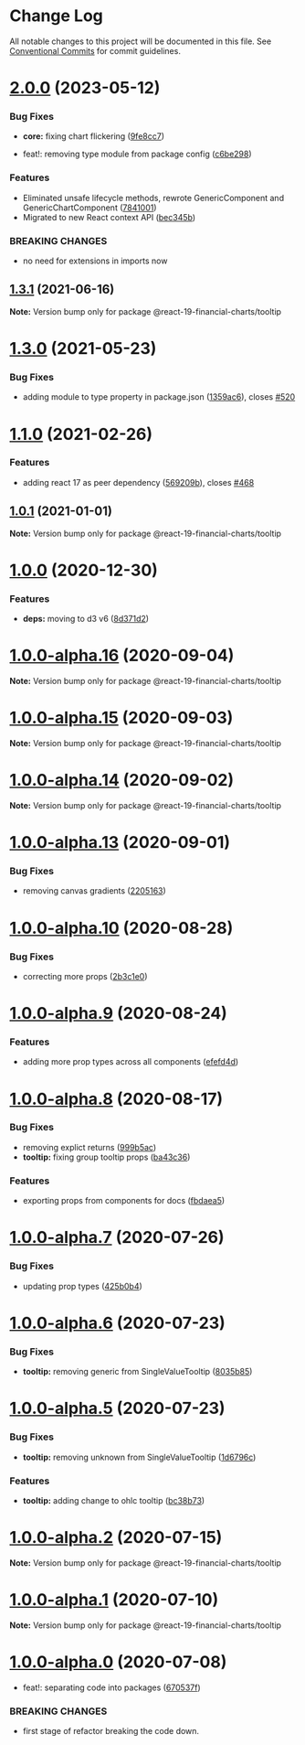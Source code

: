 # Change Log

All notable changes to this project will be documented in this file.
See [Conventional Commits](https://conventionalcommits.org) for commit guidelines.

# [2.0.0](https://github.com/reactivemarkets/react-19-financial-charts/compare/v1.3.2...v2.0.0) (2023-05-12)

### Bug Fixes

-   **core:** fixing chart flickering ([9fe8cc7](https://github.com/reactivemarkets/react-19-financial-charts/commit/9fe8cc7ec212949db46f14664e6ebe1272aa752d))

-   feat!: removing type module from package config ([c6be298](https://github.com/reactivemarkets/react-19-financial-charts/commit/c6be298ef6e556a30644fdcad4faaf3b77a25599))

### Features

-   Eliminated unsafe lifecycle methods, rewrote GenericComponent and GenericChartComponent ([7841001](https://github.com/reactivemarkets/react-19-financial-charts/commit/7841001b3c88df621361f638411f359af9cbab92))
-   Migrated to new React context API ([bec345b](https://github.com/reactivemarkets/react-19-financial-charts/commit/bec345b62153ecdf5c01380a8e29ad7398daaafd))

### BREAKING CHANGES

-   no need for extensions in imports now

## [1.3.1](https://github.com/reactivemarkets/react-19-financial-charts/compare/v1.3.0...v1.3.1) (2021-06-16)

**Note:** Version bump only for package @react-19-financial-charts/tooltip

# [1.3.0](https://github.com/reactivemarkets/react-19-financial-charts/compare/v1.2.2...v1.3.0) (2021-05-23)

### Bug Fixes

-   adding module to type property in package.json ([1359ac6](https://github.com/reactivemarkets/react-19-financial-charts/commit/1359ac6e93d9638792c7bb478bba5fe1e5484a82)), closes [#520](https://github.com/reactivemarkets/react-19-financial-charts/issues/520)

# [1.1.0](https://github.com/reactivemarkets/react-19-financial-charts/compare/v1.0.1...v1.1.0) (2021-02-26)

### Features

-   adding react 17 as peer dependency ([569209b](https://github.com/reactivemarkets/react-19-financial-charts/commit/569209b6eb00f3c93eae1b5a9e4f014c055c93c7)), closes [#468](https://github.com/reactivemarkets/react-19-financial-charts/issues/468)

## [1.0.1](https://github.com/reactivemarkets/react-19-financial-charts/compare/v1.0.0...v1.0.1) (2021-01-01)

**Note:** Version bump only for package @react-19-financial-charts/tooltip

# [1.0.0](https://github.com/reactivemarkets/react-19-financial-charts/compare/v1.0.0-alpha.16...v1.0.0) (2020-12-30)

### Features

-   **deps:** moving to d3 v6 ([8d371d2](https://github.com/reactivemarkets/react-19-financial-charts/commit/8d371d240bc7ac3db3e2f0037b3c0807e05b4749))

# [1.0.0-alpha.16](https://github.com/reactivemarkets/react-19-financial-charts/compare/v1.0.0-alpha.15...v1.0.0-alpha.16) (2020-09-04)

**Note:** Version bump only for package @react-19-financial-charts/tooltip

# [1.0.0-alpha.15](https://github.com/reactivemarkets/react-19-financial-charts/compare/v1.0.0-alpha.14...v1.0.0-alpha.15) (2020-09-03)

**Note:** Version bump only for package @react-19-financial-charts/tooltip

# [1.0.0-alpha.14](https://github.com/reactivemarkets/react-19-financial-charts/compare/v1.0.0-alpha.13...v1.0.0-alpha.14) (2020-09-02)

**Note:** Version bump only for package @react-19-financial-charts/tooltip

# [1.0.0-alpha.13](https://github.com/reactivemarkets/react-19-financial-charts/compare/v1.0.0-alpha.12...v1.0.0-alpha.13) (2020-09-01)

### Bug Fixes

-   removing canvas gradients ([2205163](https://github.com/reactivemarkets/react-19-financial-charts/commit/220516356300c6c1c8528de3ca43e7ddaf8e5e66))

# [1.0.0-alpha.10](https://github.com/reactivemarkets/react-19-financial-charts/compare/v1.0.0-alpha.9...v1.0.0-alpha.10) (2020-08-28)

### Bug Fixes

-   correcting more props ([2b3c1e0](https://github.com/reactivemarkets/react-19-financial-charts/commit/2b3c1e093b12131b7a4bc1ed12fd8ea4c541ac4b))

# [1.0.0-alpha.9](https://github.com/reactivemarkets/react-19-financial-charts/compare/v1.0.0-alpha.8...v1.0.0-alpha.9) (2020-08-24)

### Features

-   adding more prop types across all components ([efefd4d](https://github.com/reactivemarkets/react-19-financial-charts/commit/efefd4dc3000ffe5ad5e63380ab324ab1e232a67))

# [1.0.0-alpha.8](https://github.com/reactivemarkets/react-19-financial-charts/compare/v1.0.0-alpha.7...v1.0.0-alpha.8) (2020-08-17)

### Bug Fixes

-   removing explict returns ([999b5ac](https://github.com/reactivemarkets/react-19-financial-charts/commit/999b5acb8d1669406e3d8be813d831e20151c87f))
-   **tooltip:** fixing group tooltip props ([ba43c36](https://github.com/reactivemarkets/react-19-financial-charts/commit/ba43c369d9d73dceb70c05f1fce9bbb2c45044a1))

### Features

-   exporting props from components for docs ([fbdaea5](https://github.com/reactivemarkets/react-19-financial-charts/commit/fbdaea506730b091f4f8f6da52fc030b44d1a6e1))

# [1.0.0-alpha.7](https://github.com/reactivemarkets/react-19-financial-charts/compare/v1.0.0-alpha.6...v1.0.0-alpha.7) (2020-07-26)

### Bug Fixes

-   updating prop types ([425b0b4](https://github.com/reactivemarkets/react-19-financial-charts/commit/425b0b459de229770e7608aff4f397b9bb00de5e))

# [1.0.0-alpha.6](https://github.com/reactivemarkets/react-19-financial-charts/compare/v1.0.0-alpha.5...v1.0.0-alpha.6) (2020-07-23)

### Bug Fixes

-   **tooltip:** removing generic from SingleValueTooltip ([8035b85](https://github.com/reactivemarkets/react-19-financial-charts/commit/8035b85c5df72f6076b778fb2c3bbef6f3d1d7a6))

# [1.0.0-alpha.5](https://github.com/reactivemarkets/react-19-financial-charts/compare/v1.0.0-alpha.4...v1.0.0-alpha.5) (2020-07-23)

### Bug Fixes

-   **tooltip:** removing unknown from SingleValueTooltip ([1d6796c](https://github.com/reactivemarkets/react-19-financial-charts/commit/1d6796c96a30f2e127847fb46dae0928a53d74a4))

### Features

-   **tooltip:** adding change to ohlc tooltip ([bc38b73](https://github.com/reactivemarkets/react-19-financial-charts/commit/bc38b7387270837276739ba1e77832053ddf8769))

# [1.0.0-alpha.2](https://github.com/reactivemarkets/react-19-financial-charts/compare/v1.0.0-alpha.1...v1.0.0-alpha.2) (2020-07-15)

**Note:** Version bump only for package @react-19-financial-charts/tooltip

# [1.0.0-alpha.1](https://github.com/reactivemarkets/react-19-financial-charts/compare/v1.0.0-alpha.0...v1.0.0-alpha.1) (2020-07-10)

**Note:** Version bump only for package @react-19-financial-charts/tooltip

# [1.0.0-alpha.0](https://github.com/reactivemarkets/react-19-financial-charts/compare/v0.5.1...v1.0.0-alpha.0) (2020-07-08)

-   feat!: separating code into packages ([670537f](https://github.com/reactivemarkets/react-19-financial-charts/commit/670537fa280dddfbe921639a8e22a7c11d14e5f3))

### BREAKING CHANGES

-   first stage of refactor breaking the code down.
